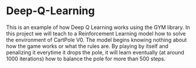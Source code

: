 # Deep-Q-Learning

This is an example of how Deep Q Learning works using the GYM library. In this project we will teach to a Reinforcement Learning model how to solve the environment of CartPole V0. The model begins knowing nothing about how the game works or what the rules are. By playing by itself and penalizing it everytime it drops the pole, it will learn eventually (at around 1000 iterations) how to balance the pole for more than 500 steps.
